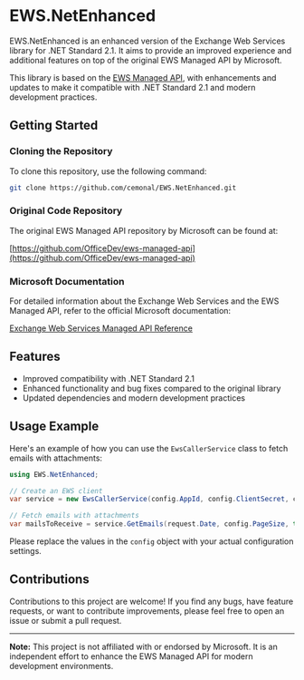 # EWS.NetEnhanced

EWS.NetEnhanced is an enhanced version of the Exchange Web Services library for .NET Standard 2.1. It aims to provide an improved experience and additional features on top of the original EWS Managed API by Microsoft.

This library is based on the [EWS Managed API](https://github.com/OfficeDev/ews-managed-api), with enhancements and updates to make it compatible with .NET Standard 2.1 and modern development practices.

## Getting Started

### Cloning the Repository

To clone this repository, use the following command:

```bash
git clone https://github.com/cemonal/EWS.NetEnhanced.git
```

### Original Code Repository

The original EWS Managed API repository by Microsoft can be found at:

[https://github.com/OfficeDev/ews-managed-api](https://github.com/OfficeDev/ews-managed-api)

### Microsoft Documentation

For detailed information about the Exchange Web Services and the EWS Managed API, refer to the official Microsoft documentation:

[Exchange Web Services Managed API Reference](https://learn.microsoft.com/en-us/exchange/client-developer/web-service-reference/ews-managed-api-reference-for-exchange)

## Features

- Improved compatibility with .NET Standard 2.1
- Enhanced functionality and bug fixes compared to the original library
- Updated dependencies and modern development practices

## Usage Example

Here's an example of how you can use the `EwsCallerService` class to fetch emails with attachments:

```csharp
using EWS.NetEnhanced;

// Create an EWS client
var service = new EwsCallerService(config.AppId, config.ClientSecret, config.TenantId, config.Scopes, config.EWSUrl, config.Email);

// Fetch emails with attachments
var mailsToReceive = service.GetEmails(request.Date, config.PageSize, true);
```

Please replace the values in the `config` object with your actual configuration settings.

## Contributions

Contributions to this project are welcome! If you find any bugs, have feature requests, or want to contribute improvements, please feel free to open an issue or submit a pull request.

---

**Note:** This project is not affiliated with or endorsed by Microsoft. It is an independent effort to enhance the EWS Managed API for modern development environments.
